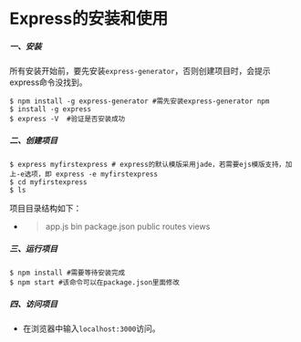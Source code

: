 # Express的安装和使用

##### 一、安装

所有安装开始前，要先安装`express-generator`，否则创建项目时，会提示express命令没找到。

```
$ npm install -g express-generator #需先安装express-generator npm 
$ install -g express
$ express -V  #验证是否安装成功
```

##### 二、创建项目

```
$ express myfirstexpress # express的默认模版采用jade，若需要ejs模版支持，加上-e选项，即 express -e myfirstexpress
$ cd myfirstexpress
$ ls
```

项目目录结构如下：

* > app.js bin package.json public routes views

##### 三、运行项目

```
$ npm install #需要等待安装完成
$ npm start #该命令可以在package.json里面修改
```

##### 四、访问项目

* 在浏览器中输入`localhost:3000`访问。



